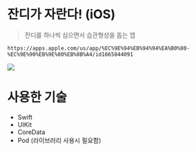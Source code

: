 # 잔디가 자란다! (iOS)

> 잔디를 하나씩 심으면서 습관형성을 돕는 앱

```
https://apps.apple.com/us/app/%EC%9E%94%EB%94%94%EA%B0%80-%EC%9E%90%EB%9E%80%EB%8B%A4/id1665844091
```

<img src="https://user-images.githubusercontent.com/48783799/212838253-88c54a17-2708-4a46-b43c-832a70006997.png">


# 사용한 기술

<ul>
  <li>Swift</li>
  <li>UIKit</li>
  <li>CoreData</li>
  <li>Pod (라이브러리 사용시 필요함)</li> 
</ul>
